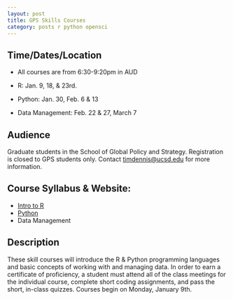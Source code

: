 ```yaml
---
layout: post
title: GPS Skills Courses
category: posts r python opensci
---
```



## Time/Dates/Location

* All courses are from 6:30-9:20pm in AUD

* R: Jan. 9, 18, & 23rd.
* Python: Jan. 30, Feb. 6 & 13
* Data Management: Feb. 22 & 27, March 7

## Audience

Graduate students in the School of Global Policy and Strategy. Registration is closed to GPS students only. Contact timdennis@ucsd.edu for more information.

## Course Syllabus & Website:

* [Intro to R](https://ucsdlib.github.io/win2017-gps-intro-r/)
* [Python](https://ucsdlib.github.io/gps-py2017/)
* Data Management

## Description

These skill courses will introduce the R & Python programming languages and basic concepts of working with and managing data. In order to earn a certificate of proficiency, a student must attend all of the class meetings for the individual course, complete short coding assignments, and pass the short, in-class quizzes. Courses begin on Monday, January 9th.
